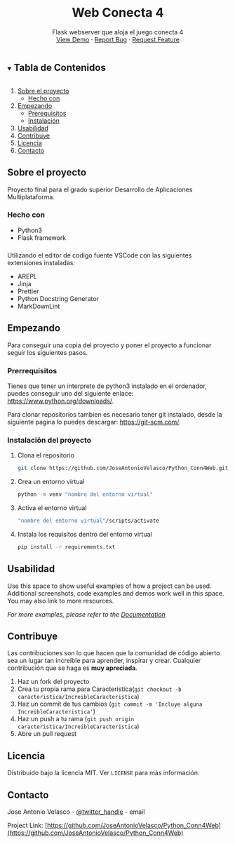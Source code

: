 <!--
*** Thanks for checking out the Best-README-Template. If you have a suggestion
*** that would make this better, please fork the repo and create a pull request
*** or simply open an issue with the tag "enhancement".
*** Thanks again! Now go create something AMAZING! :D
***
***
***
*** To avoid retyping too much info. Do a search and replace for the following:
*** github_username, repo_name, twitter_handle, email, project_title, project_description
-->



<!-- PROJECT SHIELDS -->
<!--
*** I'm using markdown "reference style" links for readability.
*** Reference links are enclosed in brackets [ ] instead of parentheses ( ).
*** See the bottom of this document for the declaration of the reference variables
*** for contributors-url, forks-url, etc. This is an optional, concise syntax you may use.
*** https://www.markdownguide.org/basic-syntax/#reference-style-links
-->

<!-- PROJECT LOGO -->
<br />
<p align="center">
  <h1 align="center">Web Conecta 4</h1>

  <p align="center">
    Flask webserver que aloja el juego conecta 4
    <br />
    <a href="https://github.com/JoseAntonioVelasco/Python_Conn4Web">View Demo</a>
    ·
    <a href="https://github.com/JoseAntonioVelasco/Python_Conn4Web/issues">Report Bug</a>
    ·
    <a href="https://github.com/JoseAntonioVelasco/Python_Conn4Web/issues">Request Feature</a>
  </p>
</p>



<!-- TABLE OF CONTENTS -->
<details open="open">
  <summary><h2 style="display: inline-block">Tabla de Contenidos</h2></summary>
  <ol>
    <li>
      <a href="#about-the-project">Sobre el proyecto</a>
      <ul>
        <li><a href="#built-with">Hecho con</a></li>
      </ul>
    </li>
    <li>
      <a href="#getting-started">Empezando</a>
      <ul>
        <li><a href="#prerequisites">Prerequisitos</a></li>
        <li><a href="#installation">Instalación</a></li>
      </ul>
    </li>
    <li><a href="#usage">Usabilidad</a></li>
    <li><a href="#contributing">Contribuye</a></li>
    <li><a href="#license">Licencia</a></li>
    <li><a href="#contact">Contacto</a></li>
  </ol>
</details>


<!-- ABOUT THE PROJECT -->
## Sobre el proyecto

Proyecto final para el grado superior Desarrollo de Aplicaciones Multiplataforma.

### Hecho con

* []() Python3
* []() Flask framework
###

Utilizando el editor de codigo fuente VSCode con las siguientes extensiones instaladas: 
* []() AREPL
* []() Jinja
* []() Prettier
* []() Python Docstring Generator
* []() MarkDownLint
<!-- GETTING STARTED -->
## Empezando

Para conseguir una copia del proyecto y poner el proyecto a funcionar seguir los siguientes pasos.

### Prerrequisitos

Tienes que tener un interprete de python3 instalado en el ordenador, puedes conseguir uno del siguiente enlace: https://www.python.org/downloads/.

Para clonar repositorios tambien es necesario tener git instalado, desde la siguiente pagina lo puedes descargar: https://git-scm.com/.

### Instalación del proyecto

1. Clona el repositorio
   ```sh
   git clone https://github.com/JoseAntonioVelasco/Python_Conn4Web.git
   ```
2. Crea un entorno virtual
   ```sh
   python -m venv "nombre del entorno virtual"
   ```
3. Activa el entorno virtual
   ```sh
   "nombre del entorno virtual"/scripts/activate
   ```
2. Instala los requisitos dentro del entorno virtual
   ```sh
   pip install -r requirements.txt
   ```



<!-- USAGE EXAMPLES -->
## Usabilidad
<!--Esto lo iré rellenando segun la aplicacion vaya adquiriendo funcionalidad -->
Use this space to show useful examples of how a project can be used. Additional screenshots, code examples and demos work well in this space. You may also link to more resources.

_For more examples, please refer to the [Documentation](https://example.com)_

<!-- CONTRIBUTING -->
## Contribuye

Las contribuciones son lo que hacen que la comunidad de código abierto sea un lugar tan increíble para aprender, inspirar y crear. Cualquier contribución que se haga es **muy apreciada**.

1. Haz un fork del proyecto
2. Crea tu propia rama para Caracteristica(`git checkout -b caracteristica/IncreibleCaracteristica`)
3. Haz un commit de tus cambios (`git commit -m 'Incluye alguna IncreibleCaracteristica'`)
4. Haz un push a tu rama (`git push origin caracteristica/IncreibleCaracteristica`)
5. Abre un pull request

<!-- LICENSE -->
## Licencia

Distribuido bajo la licencia MIT. Ver `LICENSE` para más información.

<!-- CONTACT -->
## Contacto

Jose Antonio Velasco - [@twitter_handle](https://twitter.com/twitter_handle) - email

Project Link: [https://github.com/JoseAntonioVelasco/Python_Conn4Web](https://github.com/JoseAntonioVelasco/Python_Conn4Web)


<!-- MARKDOWN LINKS & IMAGES -->
<!-- https://www.markdownguide.org/basic-syntax/#reference-style-links -->
[contributors-shield]: https://img.shields.io/github/contributors/github_username/repo.svg?style=for-the-badge
[contributors-url]: https://github.com/github_username/repo/graphs/contributors
[forks-shield]: https://img.shields.io/github/forks/github_username/repo.svg?style=for-the-badge
[forks-url]: https://github.com/github_username/repo/network/members
[stars-shield]: https://img.shields.io/github/stars/github_username/repo.svg?style=for-the-badge
[stars-url]: https://github.com/github_username/repo/stargazers
[issues-shield]: https://img.shields.io/github/issues/github_username/repo.svg?style=for-the-badge
[issues-url]: https://github.com/github_username/repo/issues
[license-shield]: https://img.shields.io/github/license/github_username/repo.svg?style=for-the-badge
[license-url]: https://github.com/github_username/repo/blob/master/LICENSE.txt
[linkedin-shield]: https://img.shields.io/badge/-LinkedIn-black.svg?style=for-the-badge&logo=linkedin&colorB=555
[linkedin-url]: https://linkedin.com/in/github_username